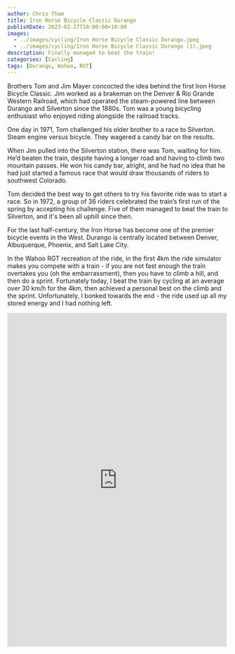 ```yaml
---
author: Chris Tham
title: Iron Horse Bicycle Classic Durango
publishDate: 2023-02-27T10:00:00+10:00
images:
  - ../images/cycling/Iron Horse Bicycle Classic Durango.jpeg
  - ../images/cycling/Iron Horse Bicycle Classic Durango (1).jpeg
description: Finally managed to beat the train!
categories: [Cycling]
tags: [Durango, Wahoo, RGT]
---
```


Brothers Tom and Jim Mayer concocted the idea behind the first Iron Horse Bicycle Classic. Jim worked as a brakeman on the Denver & Rio Grande Western Railroad, which had operated the steam-powered line between Durango and Silverton since the 1880s. Tom was a young bicycling enthusiast who enjoyed riding alongside the railroad tracks.

One day in 1971, Tom challenged his older brother to a race to Silverton. Steam engine versus bicycle. They wagered a candy bar on the results.

When Jim pulled into the Silverton station, there was Tom, waiting for him. He’d beaten the train, despite having a longer road and having to climb two mountain passes. He won his candy bar, alright, and he had no idea that he had just started a famous race that would draw thousands of riders to southwest Colorado.

Tom decided the best way to get others to try his favorite ride was to start a race. So in 1972, a group of 36 riders celebrated the train’s first run of the spring by accepting his challenge. Five of them managed to beat the train to Silverton, and it's been all uphill since then.

For the last half-century, the Iron Horse has become one of the premier bicycle events in the West. Durango is centrally located between Denver, Albuquerque, Phoenix, and Salt Lake City.

In the Wahoo RGT recreation of the ride, in the first 4km the ride simulator makes you compete with a train - if you are not fast enough the train overtakes you (oh the embarrassment), then you have to climb a hill, and then do a sprint. Fortunately today, I beat the train by cycling at an average over 30 km/h for the 4km, then achieved a personal best on the climb and the sprint. Unfortunately, I bonked towards the end - the ride used up all my stored energy and I had nothing left.

<iframe src="https://www.facebook.com/plugins/post.php?href=https%3A%2F%2Fwww.facebook.com%2Fchris1.tham%2Fposts%2Fpfbid04vGKzmREkGkVfieYNm8tvYEmy4nwHi1zyLGne1twRcKtTFYsYnEGhhAMyrdb7WNMl&show_text=true&width=500" width="500" height="761" style="border:none;overflow:hidden" scrolling="no" frameborder="0" allowfullscreen="true" allow="autoplay; clipboard-write; encrypted-media; picture-in-picture; web-share"></iframe>
